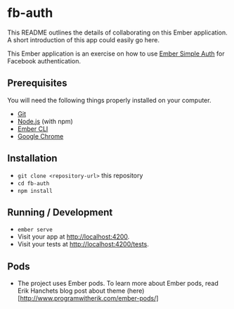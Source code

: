 # fb-auth

This README outlines the details of collaborating on this Ember application.
A short introduction of this app could easily go here.

This Ember application is an exercise on how to use [Ember Simple Auth](https://github.com/simplabs/ember-simple-auth) for Facebook authentication.

## Prerequisites

You will need the following things properly installed on your computer.

* [Git](https://git-scm.com/)
* [Node.js](https://nodejs.org/) (with npm)
* [Ember CLI](https://ember-cli.com/)
* [Google Chrome](https://google.com/chrome/)

## Installation

* `git clone <repository-url>` this repository
* `cd fb-auth`
* `npm install`

## Running / Development

* `ember serve`
* Visit your app at [http://localhost:4200](http://localhost:4200).
* Visit your tests at [http://localhost:4200/tests](http://localhost:4200/tests).

## Pods

* The project uses Ember pods. To learn more about Ember pods, read Erik Hanchets blog post about theme (here)[http://www.programwitherik.com/ember-pods/]
